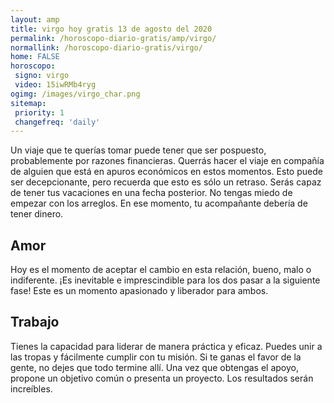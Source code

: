 ```yaml
---
layout: amp
title: virgo hoy gratis 13 de agosto del 2020 
permalink: /horoscopo-diario-gratis/amp/virgo/
normallink: /horoscopo-diario-gratis/virgo/
home: FALSE
horoscopo:
 signo: virgo
 video: 15iwRMb4ryg
ogimg: /images/virgo_char.png
sitemap:
 priority: 1
 changefreq: 'daily'
---
```



Un viaje que te querías tomar puede tener que ser pospuesto, probablemente por razones financieras. Querrás hacer el viaje en compañía de alguien que está en apuros económicos en estos momentos. Esto puede ser decepcionante, pero recuerda que esto es sólo un retraso. Serás capaz de tener tus vacaciones en una fecha posterior. No tengas miedo de empezar con los arreglos. En ese momento, tu acompañante debería de tener dinero.

## Amor

Hoy es el momento de aceptar el cambio en esta relación, bueno, malo o indiferente. ¡Es inevitable e imprescindible para los dos pasar a la siguiente fase! Este es un momento apasionado y liberador para ambos.

## Trabajo

Tienes la capacidad para liderar de manera práctica y eficaz. Puedes unir a las tropas y fácilmente cumplir con tu misión. Si te ganas el favor de la gente, no dejes que todo termine allí. Una vez que obtengas el apoyo, propone un objetivo común o presenta un proyecto. Los resultados serán increíbles.